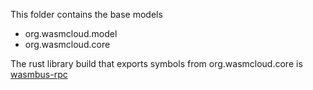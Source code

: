 This folder contains the base models
- org.wasmcloud.model
- org.wasmcloud.core

The rust library build that exports symbols from org.wasmcloud.core is
[wasmbus-rpc](../../../rpc-rs)